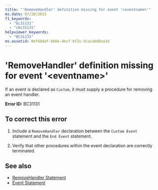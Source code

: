 ```yaml
---
title: "'RemoveHandler' definition missing for event '<eventname>'"
ms.date: 07/20/2015
f1_keywords: 
  - "bc31131"
  - "vbc31131"
helpviewer_keywords: 
  - "BC31131"
ms.assetid: 0ef68daf-b66e-4ecf-bf2c-dcacabd8aa3d
---
```

# 'RemoveHandler' definition missing for event '\<eventname>'
If an event is declared as `Custom`, it must supply a procedure for removing an event handler.  
  
 **Error ID:** BC31131  
  
## To correct this error  
  
1. Include a `RemoveHandler` declaration between the `Custom Event` statement and the `End Event` statement.  
  
2. Verify that other procedures within the event declaration are correctly terminated.  
  
## See also

- [RemoveHandler Statement](../../visual-basic/language-reference/statements/removehandler-statement.md)
- [Event Statement](../../visual-basic/language-reference/statements/event-statement.md)

